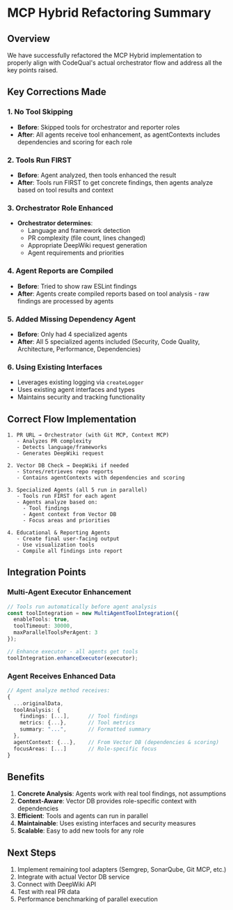 # MCP Hybrid Refactoring Summary

## Overview

We have successfully refactored the MCP Hybrid implementation to properly align with CodeQual's actual orchestrator flow and address all the key points raised.

## Key Corrections Made

### 1. No Tool Skipping
- **Before**: Skipped tools for orchestrator and reporter roles
- **After**: All agents receive tool enhancement, as agentContexts includes dependencies and scoring for each role

### 2. Tools Run FIRST
- **Before**: Agent analyzed, then tools enhanced the result
- **After**: Tools run FIRST to get concrete findings, then agents analyze based on tool results and context

### 3. Orchestrator Role Enhanced
- **Orchestrator determines**:
  - Language and framework detection
  - PR complexity (file count, lines changed)
  - Appropriate DeepWiki request generation
  - Agent requirements and priorities

### 4. Agent Reports are Compiled
- **Before**: Tried to show raw ESLint findings
- **After**: Agents create compiled reports based on tool analysis - raw findings are processed by agents

### 5. Added Missing Dependency Agent
- **Before**: Only had 4 specialized agents
- **After**: All 5 specialized agents included (Security, Code Quality, Architecture, Performance, Dependencies)

### 6. Using Existing Interfaces
- Leverages existing logging via `createLogger`
- Uses existing agent interfaces and types
- Maintains security and tracking functionality

## Correct Flow Implementation

```
1. PR URL → Orchestrator (with Git MCP, Context MCP)
   - Analyzes PR complexity
   - Detects language/frameworks
   - Generates DeepWiki request

2. Vector DB Check → DeepWiki if needed
   - Stores/retrieves repo reports
   - Contains agentContexts with dependencies and scoring

3. Specialized Agents (all 5 run in parallel)
   - Tools run FIRST for each agent
   - Agents analyze based on:
     - Tool findings
     - Agent context from Vector DB
     - Focus areas and priorities

4. Educational & Reporting Agents
   - Create final user-facing output
   - Use visualization tools
   - Compile all findings into report
```

## Integration Points

### Multi-Agent Executor Enhancement
```typescript
// Tools run automatically before agent analysis
const toolIntegration = new MultiAgentToolIntegration({
  enableTools: true,
  toolTimeout: 30000,
  maxParallelToolsPerAgent: 3
});

// Enhance executor - all agents get tools
toolIntegration.enhanceExecutor(executor);
```

### Agent Receives Enhanced Data
```typescript
// Agent analyze method receives:
{
  ...originalData,
  toolAnalysis: {
    findings: [...],      // Tool findings
    metrics: {...},       // Tool metrics
    summary: "...",       // Formatted summary
  },
  agentContext: {...},    // From Vector DB (dependencies & scoring)
  focusAreas: [...]       // Role-specific focus
}
```

## Benefits

1. **Concrete Analysis**: Agents work with real tool findings, not assumptions
2. **Context-Aware**: Vector DB provides role-specific context with dependencies
3. **Efficient**: Tools and agents can run in parallel
4. **Maintainable**: Uses existing interfaces and security measures
5. **Scalable**: Easy to add new tools for any role

## Next Steps

1. Implement remaining tool adapters (Semgrep, SonarQube, Git MCP, etc.)
2. Integrate with actual Vector DB service
3. Connect with DeepWiki API
4. Test with real PR data
5. Performance benchmarking of parallel execution
